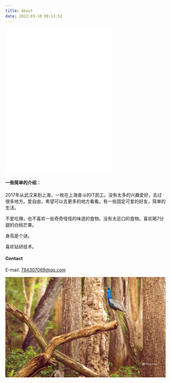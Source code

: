 ```yaml
---
title: About
date: 2022-03-10 00:13:53
---
```


<iframe frameborder="no" border="0" marginwidth="0" marginheight="0" width=330 height=450 src="//music.163.com/outchain/player?type=0&id=7020312267&auto=1&height=430"></iframe>

#### 一些简单的介绍：

2017年从武汉来到上海，一枚在上海奋斗的IT民工。没有太多的兴趣爱好，去过很多地方。爱自由，希望可以去更多的地方看看。有一些固定可爱的好友，简单的生活。

不爱吃辣，也不喜欢一些奇奇怪怪的味道的食物。没有太忌口的食物。喜欢喝7分甜的白桃芒果。

身高是个谜。

喜欢钻研技术。

#### Contact

E-mail: 784307069@qq.com

![BingWallpaper](BingWallpaper.jpg)
